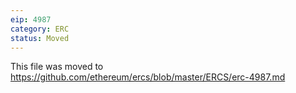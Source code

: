 ```yaml
---
eip: 4987
category: ERC
status: Moved
---
```


This file was moved to https://github.com/ethereum/ercs/blob/master/ERCS/erc-4987.md
